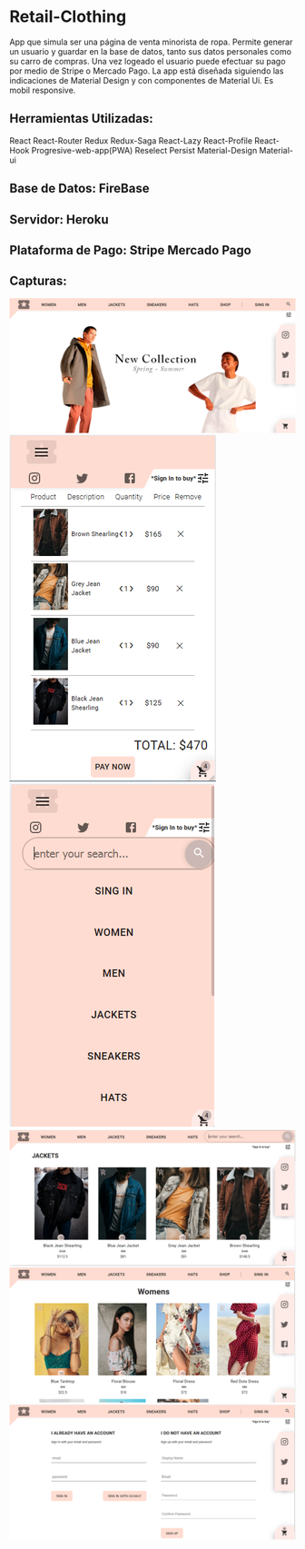 # Retail-Clothing

App que simula ser una página de venta minorista de ropa. 
Permite generar un usuario y guardar en la base de datos, tanto sus datos personales como su carro de compras. 
Una vez logeado el usuario puede efectuar su pago por medio de Stripe o Mercado Pago. 
La app está diseñada siguiendo las indicaciones de Material Design y con componentes de Material Ui. Es mobil responsive.

## Herramientas Utilizadas:

React React-Router Redux Redux-Saga React-Lazy React-Profile React-Hook Progresive-web-app(PWA) Reselect Persist Material-Design Material-ui

## Base de Datos: FireBase

## Servidor: Heroku

## Plataforma de Pago: Stripe Mercado Pago

## Capturas:

![](/capturas/home.png)
![](/capturas/checkout-mobil.png)
![](/capturas/menu-phone.png)
![](/capturas/shop-search.png)
![](/capturas/shop-women.png)
![](/capturas/signin.png)
